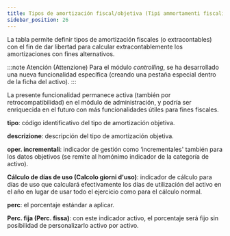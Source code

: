 ```yaml
---
title: Tipos de amortización fiscal/objetiva (Tipi ammortamenti fiscali/oggettivi)
sidebar_position: 26
---
```


La tabla permite definir tipos de amortización fiscales (o extracontables) con el fin de dar libertad para calcular extracontablemente los amortizaciones con fines alternativos.

:::note Atención (Attenzione)
Para el módulo *controlling*, se ha desarrollado una nueva funcionalidad específica (creando una pestaña especial dentro de la ficha del activo). 
::: 

La presente funcionalidad permanece activa (también por retrocompatibilidad) en el módulo de administración, y podría ser enriquecida en el futuro con más funcionalidades útiles para fines fiscales.

**tipo**: código identificativo del tipo de amortización objetiva.

**descrizione**: descripción del tipo de amortización objetiva.

**oper. incrementali**: indicador de gestión como ‘incrementales' también para los datos objetivos (se remite al homónimo indicador de la categoría de activo).

**Cálculo de días de uso (Calcolo giorni d'uso)**: indicador de cálculo para días de uso que calculará efectivamente los días de utilización del activo en el año en lugar de usar todo el ejercicio como para el cálculo normal.

**perc**: el porcentaje estándar a aplicar.

**Perc. fija (Perc. fissa)**: con este indicador activo, el porcentaje será fijo sin posibilidad de personalizarlo activo por activo.